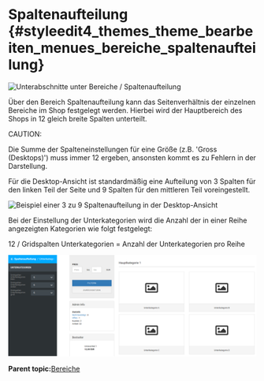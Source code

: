 # Spaltenaufteilung {#styleedit4_themes_theme_bearbeiten_menues_bereiche_spaltenaufteilung}

![](Bilder/styleedit4/se4_0073_BereicheSpaltenaufteilung.png "Unterabschnitte unter Bereiche /
      Spaltenaufteilung")

Über den Bereich Spaltenaufteilung kann das Seitenverhältnis der einzelnen Bereiche im Shop festgelegt werden. Hierbei wird der Hauptbereich des Shops in 12 gleich breite Spalten unterteilt.

CAUTION:

Die Summe der Spalteneinstellungen für eine Größe \(z.B. 'Gross \(Desktops\)'\) muss immer 12 ergeben, ansonsten kommt es zu Fehlern in der Darstellung.

Für die Desktop-Ansicht ist standardmäßig eine Aufteilung von 3 Spalten für den linken Teil der Seite und 9 Spalten für den mittleren Teil voreingestellt.

![](Bilder/styleedit4/se4a_0074_BereicheSpaltenaufteilungGross.png "Beispiel einer 3 zu 9 Spaltenaufteilung in der
      Desktop-Ansicht")

Bei der Einstellung der Unterkategorien wird die Anzahl der in einer Reihe angezeigten Kategorien wie folgt festgelegt:

12 / Gridspalten Unterkategorien = Anzahl der Unterkategorien pro Reihe

![](Bilder/styleedit4/se4_0075_BereicheSpaltenaufteilungUnterkategorien.png "Aufteilung der Unterkategorien bei einem Wert von 6")

**Parent topic:**[Bereiche](10_3_5_1_2_Bereiche.md)

